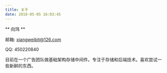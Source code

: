 ```yaml
---
title: 关于
date: 2018-05-05 16:03:45
---
```




** 向玮 **

邮箱: xiangweibit@126.com

QQ: 450220840

目前在一个广告团队做基础架构存储中间件。专注于存储和后端技术。喜欢尝试一些新鲜的东西。
